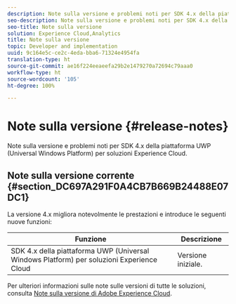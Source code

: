 ```yaml
---
description: Note sulla versione e problemi noti per SDK 4.x della piattaforma UWP (Universal Windows Platform) per soluzioni Experience Cloud.
seo-description: Note sulla versione e problemi noti per SDK 4.x della piattaforma UWP (Universal Windows Platform) per soluzioni Experience Cloud.
seo-title: Note sulla versione
solution: Experience Cloud,Analytics
title: Note sulla versione
topic: Developer and implementation
uuid: 9c164e5c-ce2c-4eda-bba6-71324e4954fa
translation-type: ht
source-git-commit: ae16f224eeaeefa29b2e1479270a72694c79aaa0
workflow-type: ht
source-wordcount: '105'
ht-degree: 100%

---
```



# Note sulla versione {#release-notes}

Note sulla versione e problemi noti per SDK 4.x della piattaforma UWP (Universal Windows Platform) per soluzioni Experience Cloud.

## Note sulla versione corrente {#section_DC697A291F0A4CB7B669B24488E07DC1}

La versione 4.x migliora notevolmente le prestazioni e introduce le seguenti nuove funzioni:

| Funzione | Descrizione |
|--- |--- |
| SDK 4.x della piattaforma UWP (Universal Windows Platform) per soluzioni Experience Cloud | Versione iniziale. |


Per ulteriori informazioni sulle note sulle versioni di tutte le soluzioni, consulta [Note sulla versione di Adobe Experience Cloud](https://docs.adobe.com/content/help/it-IT/release-notes/experience-cloud/current.html).
